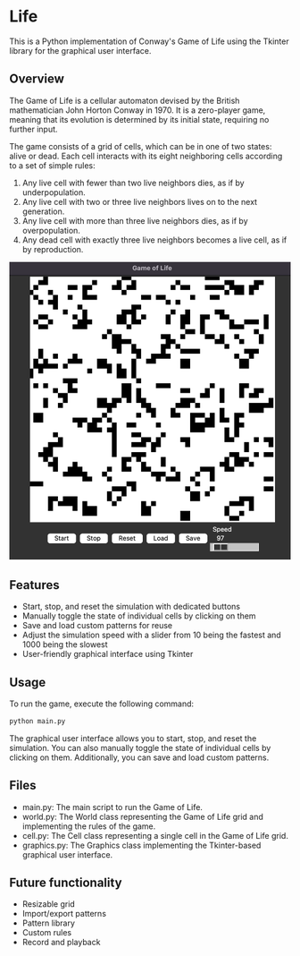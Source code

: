 # Life

This is a Python implementation of Conway's Game of Life using the Tkinter library for the graphical user interface.

## Overview

The Game of Life is a cellular automaton devised by the British mathematician John Horton Conway in 1970. It is a zero-player game, meaning that its evolution is determined by its initial state, requiring no further input.

The game consists of a grid of cells, which can be in one of two states: alive or dead. Each cell interacts with its eight neighboring cells according to a set of simple rules:

1. Any live cell with fewer than two live neighbors dies, as if by underpopulation.
2. Any live cell with two or three live neighbors lives on to the next generation.
3. Any live cell with more than three live neighbors dies, as if by overpopulation.
4. Any dead cell with exactly three live neighbors becomes a live cell, as if by reproduction.

![GAME OF LIFE APPLICATION Screenshot](images/screen1.png)

## Features

- Start, stop, and reset the simulation with dedicated buttons
- Manually toggle the state of individual cells by clicking on them
- Save and load custom patterns for reuse
- Adjust the simulation speed with a slider from 10 being the fastest and 1000 being the slowest
- User-friendly graphical interface using Tkinter

## Usage

To run the game, execute the following command:

```bash
python main.py
```

The graphical user interface allows you to start, stop, and reset the simulation. You can also manually toggle the state of individual cells by clicking on them. Additionally, you can save and load custom patterns.

## Files

- main.py: The main script to run the Game of Life.
- world.py: The World class representing the Game of Life grid and implementing the rules of the game.
- cell.py: The Cell class representing a single cell in the Game of Life grid.
- graphics.py: The Graphics class implementing the Tkinter-based graphical user interface.

## Future functionality

- Resizable grid
- Import/export patterns
- Pattern library
- Custom rules
- Record and playback
